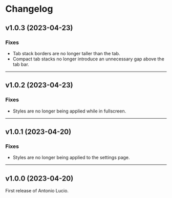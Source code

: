 # Changelog

## v1.0.3 (2023-04-23)

### Fixes

- Tab stack borders are no longer taller than the tab.
- Compact tab stacks no longer introduce an unnecessary gap above the tab bar.

---

## v1.0.2 (2023-04-23)

### Fixes

- Styles are no longer being applied while in fullscreen.

---

## v1.0.1 (2023-04-20)

### Fixes

- Styles are no longer being applied to the settings page.

---

## v1.0.0 (2023-04-20)

First release of Antonio Lucio.
